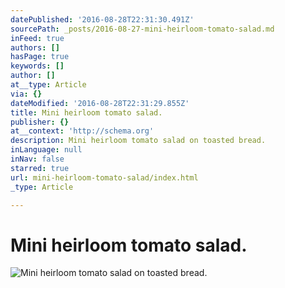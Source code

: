 ```yaml
---
datePublished: '2016-08-28T22:31:30.491Z'
sourcePath: _posts/2016-08-27-mini-heirloom-tomato-salad.md
inFeed: true
authors: []
hasPage: true
keywords: []
author: []
at__type: Article
via: {}
dateModified: '2016-08-28T22:31:29.855Z'
title: Mini heirloom tomato salad.
publisher: {}
at__context: 'http://schema.org'
description: Mini heirloom tomato salad on toasted bread.
inLanguage: null
inNav: false
starred: true
url: mini-heirloom-tomato-salad/index.html
_type: Article

---
```

# Mini heirloom tomato salad.
![Mini heirloom tomato salad on toasted bread.](https://s3-us-west-2.amazonaws.com/the-grid-img/p/9047d3de806f96d72121ebbea90ab5b7a3ff3490.jpg)